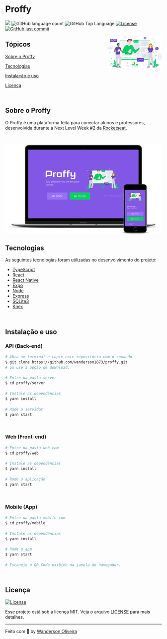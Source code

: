 # Proffy

<p>
  <img src="https://img.shields.io/badge/made%20by-RAFAEL%20MARTINS-04D361?style=flat-square">
  <img alt="GitHub language count" src="https://img.shields.io/github/languages/count/wanderson1873/proffy?color=04D361&style=flat-square">
  <img alt="GitHub Top Language" src="https://img.shields.io/github/languages/top/wanderson1873/proffy?color=04D361&style=flat-square">
  <a href="https://opensource.org/licenses/MIT">
    <img alt="License" src="https://img.shields.io/badge/license-MIT-04D361?style=flat-square">
  </a>
  <a href="https://github.com/martins-rafael/proffy/commits/master">
    <img alt="GitHub last commit" src="https://img.shields.io/github/last-commit/wanderson1873/proffy?color=04D361&style=flat-square">
  </a>
</p>

<img align="right" src="web/src/assets/images/landing.svg?raw=true" width="35%" alt="Proffy">

## Tópicos 

[Sobre o Proffy](#sobre-o-proffy)

[Tecnologias](#tecnologias)

[Instalação e uso](#instalação-e-uso)

[Licença](#licença)

<br>

## Sobre o Proffy

O Proffy é uma plataforma feita para conectar alunos e professores, desenvolvida durante a Next Level Week #2 da [Rocketseat](https://rocketseat.com.br/).

<br>

<p align="center">
  <img src=".github/mockup.png" alt="Página inicial">
</p>

## Tecnologias

As seguintes tecnologias foram utilizadas no desenvolvimento do projeto:

- [TypeScript](https://www.typescriptlang.org/)
- [React](https://reactjs.org/)
- [React Native](https://reactnative.dev/)
- [Expo](https://expo.io/)
- [Node](https://nodejs.org/en/)
- [Express](https://expressjs.com/)
- [SQLite3](https://www.sqlite.org/index.html)
- [Knex](http://knexjs.org/)

<br>

## Instalação e uso

### API (Back-end)

```bash
# Abra um terminal e copie este repositório com o comando
$ git clone https://github.com/wanderson1873/proffy.git
# ou use a opção de download.

# Entre na pasta server 
$ cd proffy/server

# Instale as dependências
$ yarn install

# Rode o servidor
$ yarn start
```

<br>

### Web (Front-end)

```bash
# Entre na pasta web com 
$ cd proffy/web

# Instale as dependências
$ yarn install

# Rode o aplicação
$ yarn start
```

<br>

### Mobile (App)

```bash
# Entre na pasta mobile com 
$ cd proffy/mobile

# Instale as dependências
$ yarn install

# Rode o app
$ yarn start

# Escaneie o QR Code exibido na janela do navegador.
```

<br>

## Licença
<a href="https://opensource.org/licenses/MIT">
    <img alt="License" src="https://img.shields.io/badge/license-MIT-04D361?style=flat-square">
</a>

<br>

Esse projeto está sob a licença MIT. Veja o arquivo [LICENSE](/LICENSE) para mais detalhes.

---

Feito com :purple_heart: by [Wanderson Oliveira](https://github.com/wanderson1873)
